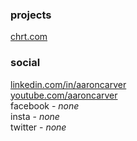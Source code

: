 ### projects
[chrt.com](https://chrt.com)

<!--
### essays
[aaronmaxcarver.com](https://aaronmaxcarver.com)
-->

### social
[linkedin.com/in/aaroncarver<br/>](https://linkedin.com/in/aaroncarver)
[youtube.com/aaroncarver<br/>](https://youtube.com/aaroncarver)
facebook - *none*<br/>
insta - *none*<br/>
twitter - *none*<br/>
